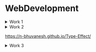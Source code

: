 # WebDevelopment


<details>
<summary>Work 1</summary>
<p>

- ✔ [Text Rotate Web Design using html,css,java script. "Web Development"](https://n-bhuvanesh.github.io/TextRotateWebdesign/)
- ✔ [Sources](https://github.com/N-BHUVANESH/TextRotateWebdesign)

</p></details>

<details>
<summary>Work 2</summary>
<p>

- ✔ [Social Media Buttons Hover Effect using html and css. "Web Development"](https://n-bhuvanesh.github.io/Button-Hover-Effect/)
- ✔ [Sources](https://github.com/N-BHUVANESH/Button-Hover-Effect.git)

</p></details>

https://n-bhuvanesh.github.io/Type-Effect/

<details>
<summary>Work 3</summary>
<p>

- ✔ [Type Effect using html and and css. "Web Development"](https://n-bhuvanesh.github.io/Type-Effect/)
- ✔ [Sources](https://github.com/N-BHUVANESH/Button-Hover-Effect.git)

</p></details>
